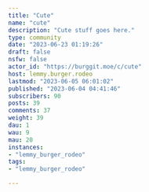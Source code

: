 ```yaml
---
title: "Cute" 
name: "cute"
description: "Cute stuff goes here."
type: community
date: "2023-06-23 01:19:26"
draft: false
nsfw: false
actor_id: "https://burggit.moe/c/cute"
host: lemmy.burger.rodeo
lastmod: "2023-06-05 06:01:02"
published: "2023-06-04 04:41:46"
subscribers: 90
posts: 39
comments: 37
weight: 39
dau: 1
wau: 9
mau: 20
instances:
- "lemmy_burger_rodeo"
tags: 
- "lemmy_burger_rodeo"

---
```

